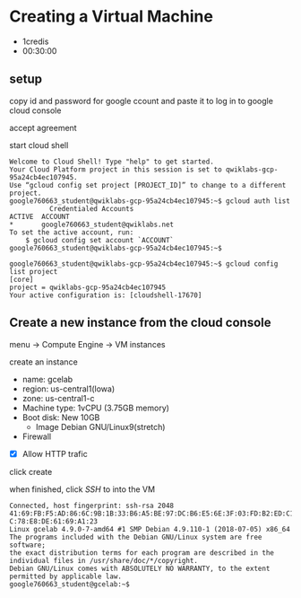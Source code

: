 # Creating a Virtual Machine
- 1credis
- 00:30:00

## setup

copy id and password for google ccount and paste it to log in to google cloud console

accept agreement

start cloud shell


```console
Welcome to Cloud Shell! Type "help" to get started.
Your Cloud Platform project in this session is set to qwiklabs-gcp-95a24cb4ec107945.
Use “gcloud config set project [PROJECT_ID]” to change to a different project.
google760663_student@qwiklabs-gcp-95a24cb4ec107945:~$ gcloud auth list
          Credentialed Accounts
ACTIVE  ACCOUNT
*       google760663_student@qwiklabs.net
To set the active account, run:
    $ gcloud config set account `ACCOUNT`
google760663_student@qwiklabs-gcp-95a24cb4ec107945:~$
```

```console
google760663_student@qwiklabs-gcp-95a24cb4ec107945:~$ gcloud config list project
[core]
project = qwiklabs-gcp-95a24cb4ec107945
Your active configuration is: [cloudshell-17670]
```

## Create a new instance from the cloud console

menu -> Compute Engine -> VM instances

create an instance
- name: gcelab
- region: us-central1(lowa)
- zone: us-central1-c
- Machine type: 1vCPU (3.75GB memory)
- Boot disk: New 10GB 
  - Image Debian GNU/Linux9(stretch)
- Firewall
 - [x] Allow HTTP trafic
 
 click create
 
 when finished, click _SSH_ to into the VM
 
 ```console
 Connected, host fingerprint: ssh-rsa 2048 41:69:FB:F5:AD:86:6C:9B:1B:33:B6:A5:BE:97:DC:B6:E5:6E:3F:03:FD:B2:ED:C1:1
C:78:E8:DE:61:69:A1:23
Linux gcelab 4.9.0-7-amd64 #1 SMP Debian 4.9.110-1 (2018-07-05) x86_64
The programs included with the Debian GNU/Linux system are free software;
the exact distribution terms for each program are described in the
individual files in /usr/share/doc/*/copyright.
Debian GNU/Linux comes with ABSOLUTELY NO WARRANTY, to the extent
permitted by applicable law.
google760663_student@gcelab:~$ 
```
